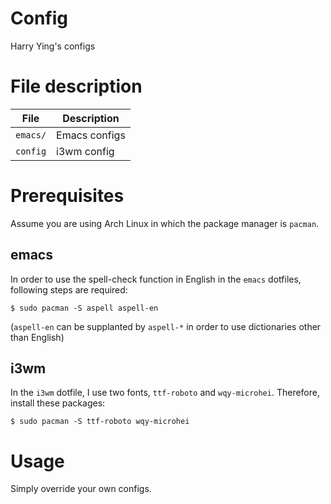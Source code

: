 # Config
Harry Ying's configs

# File description
File | Description
--- | ---
`emacs/` | Emacs configs
`config` | i3wm config

# Prerequisites
Assume you are using Arch Linux in which the package manager is `pacman`.  
## emacs
In order to use the spell-check function in English in the `emacs` dotfiles, following steps are required:  
```
$ sudo pacman -S aspell aspell-en
```
(`aspell-en` can be supplanted by `aspell-*` in order to use dictionaries other than English)  
## i3wm
In the `i3wm` dotfile, I use two fonts, `ttf-roboto` and `wqy-microhei`. Therefore, install these packages:  
```
$ sudo pacman -S ttf-roboto wqy-microhei
```

# Usage
Simply override your own configs.
